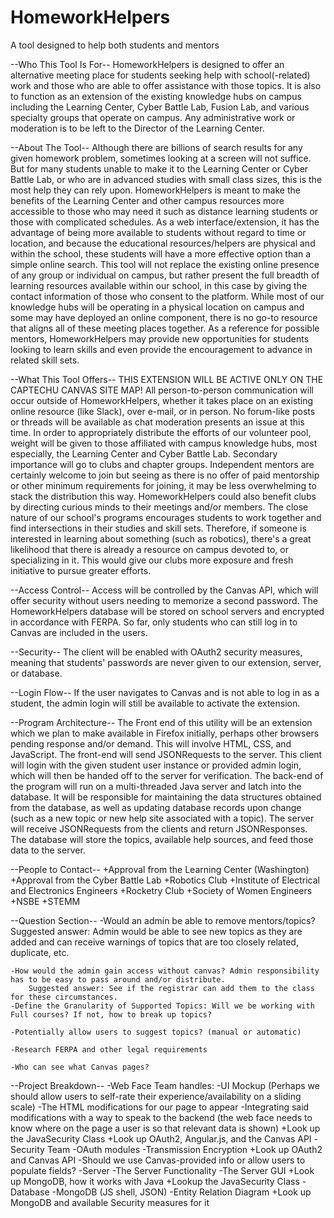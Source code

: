 # HomeworkHelpers
A tool designed to help both students and mentors

--Who This Tool Is For--
  HomeworkHelpers is designed to offer an alternative meeting place for students seeking help with school(-related) work and 
  those who are able to offer assistance with those topics. It is also to function as an extension of the existing knowledge hubs 
  on campus including the Learning Center, Cyber Battle Lab, Fusion Lab, and various specialty groups that operate on campus. Any 
  administrative work or moderation is to be left to the Director of the Learning Center. 
  
 --About The Tool--
   	Although there are billions of search results for any given homework problem, sometimes looking at a screen will not suffice. 
   But for many students unable to make it to the Learning Center or Cyber Battle Lab, or who are in advanced studies with small
   class sizes, this is the most help they can rely upon. HomeworkHelpers is meant to make the benefits of the Learning Center 
   and other campus resources more accessible to those who may need it such as distance learning students or those with 
   complicated schedules. As a web interface/extension, it has the advantage of being more available to students without regard 
   to time or location, and because the educational resources/helpers are physical and within the school, these students will 
   have a more effective option than a simple online search. This tool will not replace the existing online presence of any group 
   or individual on campus, but rather present the full breadth of learning resources available within our school, in this case 
   by giving the contact information of those who consent to the platform. While most of our knowledge hubs will be operating in 
   a physical location on campus and some may have deployed an online component, there is no go-to resource that aligns all of 
   these meeting places together. As a reference for possible mentors, HomeworkHelpers may provide new opportunities for students 
   looking to learn skills and even provide the encouragement to advance in related skill sets.
  
--What This Tool Offers--
   	THIS EXTENSION WILL BE ACTIVE ONLY ON THE CAPTECHU CANVAS SITE MAP! All person-to-person communication will occur outside of 
   HomeworkHelpers, whether it takes place on an existing online resource (like Slack), over e-mail, or in person. No forum-like 
   posts or threads will be available as chat moderation presents an issue at this time. In order to appropriately distribute the 
   efforts of our volunteer pool, weight will be given to those affiliated with campus knowledge hubs, most especially, the 
   Learning Center and Cyber Battle Lab. Secondary importance will go to clubs and chapter groups. Independent mentors are 
   certainly welcome to join but seeing as there is no offer of paid mentorship or other minimum requirements for joining, it may 
   be less overwhelming to stack the distribution this way.
   	HomeworkHelpers could also benefit clubs by directing curious minds to their meetings and/or members. The close nature of our 
   school's programs encourages students to work together and find intersections in their studies and skill sets. Therefore, if 
   someone is interested in learning about something (such as robotics), there's a great likelihood that there is already a 
   resource on campus devoted to, or specializing in it. This would give our clubs more exposure and fresh initiative to pursue 
   greater efforts.
   
--Access Control--
	Access will be controlled by the Canvas API, which will offer security without users needing to memorize a second password. 
	The HomeworkHelpers database will be stored on school servers and encrypted in accordance with FERPA. So far, only students 
	who can still log in to Canvas are included in the users.
	
--Security--
	The client will be enabled with OAuth2 security measures, meaning that students' passwords are never given to our extension, 
	server, or database.

--Login Flow--
	If the user navigates to Canvas and is not able to log in as a student, the admin login will still be available to activate 
	the extension.

--Program Architecture--
		The Front end of this utility will be an extension which we plan to make available in Firefox initially, perhaps other 
	browsers pending response and/or demand. This will involve HTML, CSS, and JavaScript. The front-end will send JSONRequests 
	to the server. This client will login with the given student user instance or provided admin login, which will then be handed 
	off to the server for verification. 
		The back-end of the program will run on a multi-threaded Java server and latch into the database. It will be responsible 
	for maintaining the data structures obtained from the database, as well as updating database records upon change (such as a 
	new topic or new help site associated with a topic). The server will receive JSONRequests from the clients and return 
	JSONResponses.
	The database will store the topics, available help sources, and feed those data to the server.  

--People to Contact--
	+Approval from the Learning Center (Washington)
	+Approval from the Cyber Battle Lab
	+Robotics Club
	+Institute of Electrical and Electronics Engineers
	+Rocketry Club
	+Society of Women Engineers
	+NSBE
	+STEMM

--Question Section--
	-Would an admin be able to remove mentors/topics?
		Suggested answer: Admin would be able to see new topics as they are added and can receive warnings of topics that 
		are too closely related, duplicate, etc.

	-How would the admin gain access without canvas? Admin responsibility has to be easy to pass around and/or distribute.
		Suggested answer: See if the registrar can add them to the class for these circumstances.
	-Define the Granularity of Supported Topics: Will we be working with Full courses? If not, how to break up topics?

	-Potentially allow users to suggest topics? (manual or automatic)

	-Research FERPA and other legal requirements

	-Who can see what Canvas pages?

--Project Breakdown--
-Web Face Team handles:
	-UI Mockup (Perhaps we should allow users to self-rate their experience/availability on a sliding scale)
	-The HTML modifications for our page to appear
	-Integrating said modifications with  a way to speak to the backend (the web face needs to know where on the page a user is so that relevant data is shown)
	+Look up the JavaSecurity Class
	+Look up OAuth2, Angular.js, and the Canvas API
-Security Team
	-OAuth modules
	-Transmission Encryption
	+Look up OAuth2 and Canvas API
	-Should we use Canvas-provided info or allow users to populate fields?
-Server
	-The Server Functionality 
	-The Server GUI
	+Look up MongoDB, how it works with Java
	+Lookup the JavaSecurity Class
-Database
	-MongoDB (JS shell, JSON)
	-Entity Relation Diagram
	+Look up MongoDB and available Security measures for it